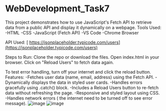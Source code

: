 # WebDevelopment_Task7
This project demonstrates how to use JavaScript's Fetch API to retrieve data from a public API and display it dynamically on a webpage.
Tools Used:
 -HTML
 -CSS
 -JavaScript (Fetch API)
 -VS Code
 -Chrome Browser
 
 API Used:
  [ https://jsonplaceholder.typicode.com/users](https://jsonplaceholder.typicode.com/users)

Steps to Run:
   Clone the repo or download the files.
   Open index.html in your browser.
   Click on "Reload Users" to fetch data again.

To test error handling, turn off your internet and click the reload button.
Features:
-Fetches user data (name, email, address) using the Fetch API.
-Dynamically displays the data in styled user cards.
-Handles errors gracefully using .catch() block.
-Includes a Reload Users button to re-fetch data without refreshing the page.
-Responsive and styled layout using CSS.
-Handles network errors ( the internet need to be turned off to see error message).
 ![image](https://github.com/user-attachments/assets/e48110bf-3beb-4c03-bd36-7d05e5adde70)
 ![image](https://github.com/user-attachments/assets/cf8023a1-ab93-40d5-af35-48d456b66ad5)




